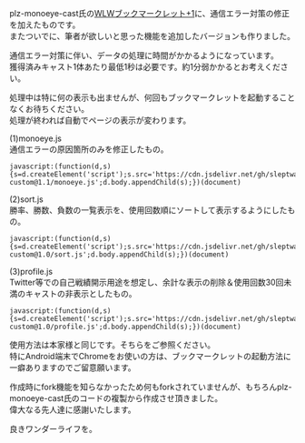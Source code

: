 plz-monoeye-cast氏の<a href="https://github.com/plz-monoeye-cast/wlw">WLWブックマークレット+1</a>に、通信エラー対策の修正を加えたものです。<br>
またついでに、筆者が欲しいと思った機能を追加したバージョンも作りました。

通信エラー対策に伴い、データの処理に時間がかかるようになっています。<br>
獲得済みキャスト1体あたり最低1秒は必要です。約1分弱かかるとお考えください。

処理中は特に何の表示も出ませんが、何回もブックマークレットを起動することなくお待ちください。<br>
処理が終われば自動でページの表示が変わります。

(1)monoeye.js<br>
通信エラーの原因箇所のみを修正したもの。
```
javascript:(function(d,s){s=d.createElement('script');s.src='https://cdn.jsdelivr.net/gh/sleptwater/wonder.net-custom@1.1/monoeye.js';d.body.appendChild(s);})(document)
```

(2)sort.js<br>
勝率、勝数、負数の一覧表示を、使用回数順にソートして表示するようにしたもの。
```
javascript:(function(d,s){s=d.createElement('script');s.src='https://cdn.jsdelivr.net/gh/sleptwater/wonder.net-custom@1.0/sort.js';d.body.appendChild(s);})(document)
```

(3)profile.js<br>
Twitter等での自己戦績開示用途を想定し、余計な表示の削除＆使用回数30回未満のキャストの非表示としたもの。
```
javascript:(function(d,s){s=d.createElement('script');s.src='https://cdn.jsdelivr.net/gh/sleptwater/wonder.net-custom@1.0/profile.js';d.body.appendChild(s);})(document)
```


使用方法は本家様と同じです。そちらをご参照ください。<br>
特にAndroid端末でChromeをお使いの方は、ブックマークレットの起動方法に一癖ありますのでご留意願います。

作成時にfork機能を知らなかったため何もforkされていませんが、もちろんplz-monoeye-cast氏のコードの複製から作成させ頂きました。<br>
偉大なる先人達に感謝いたします。

良きワンダーライフを。
